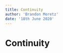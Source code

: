 ```yaml
---
title: Continuity
author: 'Brandon Moretz'
date: '18th June 2020'
---  
```

  
  
#  Continuity
  
  
